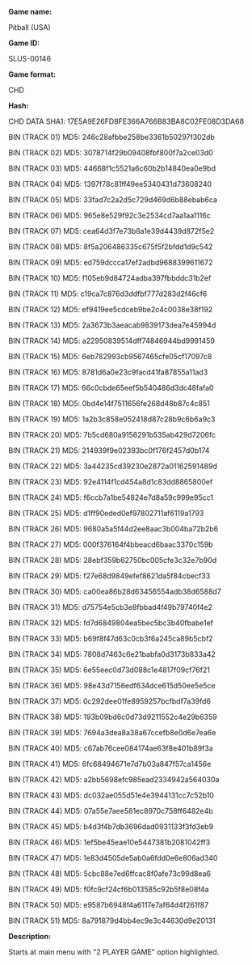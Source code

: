 **Game name:**

Pitball (USA)

**Game ID:**

SLUS-00146

**Game format:**

CHD

**Hash:**

CHD DATA SHA1: 17E5A9E26FD8FE366A766B83BA8C02FE08D3DA68

BIN (TRACK 01) MD5: 246c28afbbe258be3361b50297f302db

BIN (TRACK 02) MD5: 3078714f29b09408fbf800f7a2ce03d0

BIN (TRACK 03) MD5: 44668f1c5521a6c60b2b14840ea0e9bd

BIN (TRACK 04) MD5: 1397f78c81ff49ee5340431d73608240

BIN (TRACK 05) MD5: 33fad7c2a2d5c729d469d6b88ebab6ca

BIN (TRACK 06) MD5: 965e8e529f92c3e2534cd7aa1aa1116c

BIN (TRACK 07) MD5: cea64d3f7e73b8a1e39d4439d872f5e2

BIN (TRACK 08) MD5: 8f5a206486335c675f5f2bfdd1d9c542

BIN (TRACK 09) MD5: ed759dccca17ef2adbd9688399611672

BIN (TRACK 10) MD5: f105eb9d84724adba397fbbddc31b2ef

BIN (TRACK 11) MD5: c19ca7c876d3ddfbf777d283d2f46cf6

BIN (TRACK 12) MD5: ef9419ee5cdceb9be2c4c0038e38f192

BIN (TRACK 13) MD5: 2a3673b3aeacab9839173dea7e45994d

BIN (TRACK 14) MD5: a22950839514dff74846944bd9991459

BIN (TRACK 15) MD5: 6eb782993cb9567465cfe05cf17097c8

BIN (TRACK 16) MD5: 8781d6a0e23c9facd41fa87855a11ad3

BIN (TRACK 17) MD5: 66c0cbde65eef5b540486d3dc48fafa0

BIN (TRACK 18) MD5: 0bd4e14f7511656fe268d48b87c4c851

BIN (TRACK 19) MD5: 1a2b3c858e052418d87c28b9c6b6a9c3

BIN (TRACK 20) MD5: 7b5cd680a9156291b535ab429d7206fc

BIN (TRACK 21) MD5: 214939f9e02393bc0f176f2457d0b174

BIN (TRACK 22) MD5: 3a44235cd39230e2872a01162591489d

BIN (TRACK 23) MD5: 92e4114f1cd454a8d1c83dd8865800ef

BIN (TRACK 24) MD5: f6ccb7a1be54824e7d8a59c999e95cc1

BIN (TRACK 25) MD5: d1ff90eded0ef97802711af6119a1793

BIN (TRACK 26) MD5: 9680a5a5f44d2ee8aac3b004ba72b2b6

BIN (TRACK 27) MD5: 000f376164f4bbeacd6baac3370c159b

BIN (TRACK 28) MD5: 28ebf359b62750bc005cfe3c32e7b90d

BIN (TRACK 29) MD5: f27e68d9849efef8621da5f84cbecf33

BIN (TRACK 30) MD5: ca00ea86b28d63456554adb38d6588d7

BIN (TRACK 31) MD5: d75754e5cb3e8fbbad4f49b79740f4e2

BIN (TRACK 32) MD5: fd7d6849804ea5bec5bc3b40fbabe1ef

BIN (TRACK 33) MD5: b69f8f47d63c0cb3f6a245ca89b5cbf2

BIN (TRACK 34) MD5: 7808d7463c6e21babfa0d3173b833a42

BIN (TRACK 35) MD5: 6e55eec0d73d088c1e4817f09cf76f21

BIN (TRACK 36) MD5: 98e43d7156edf634dce615d50ee5e5ce

BIN (TRACK 37) MD5: 0c292dee01fe8959257bcfbdf7a39fd6

BIN (TRACK 38) MD5: 193b09bd6c0d73d9211552c4e29b6359

BIN (TRACK 39) MD5: 7694a3dea8a38a67ccefb8e0d6e7ea6e

BIN (TRACK 40) MD5: c67ab76cee084174ae63f8e401b89f3a

BIN (TRACK 41) MD5: 6fc68494671e7d7b03a847f57ca1456e

BIN (TRACK 42) MD5: a2bb5698efc985ead2334942a564030a

BIN (TRACK 43) MD5: dc032ae055d51e4e3944131cc7c52b10

BIN (TRACK 44) MD5: 07a55e7aee581ec8970c758ff6482e4b

BIN (TRACK 45) MD5: b4d3f4b7db3696dad0931133f3fd3eb9

BIN (TRACK 46) MD5: 1ef5be45eae10e5447381b2081042ff3

BIN (TRACK 47) MD5: 1e83d4505de5ab0a6fdd0e6e806ad340

BIN (TRACK 48) MD5: 5cbc88e7ed6ffcac8f0afe73c99d8ea6

BIN (TRACK 49) MD5: f0fc9cf24cf6b013585c92b5f8e08f4a

BIN (TRACK 50) MD5: e9587b6948f4a6117e7af64d4f261f87

BIN (TRACK 51) MD5: 8a791879d4bb4ec9e3c44630d9e20131

**Description:**

Starts at main menu with "2 PLAYER GAME" option highlighted.